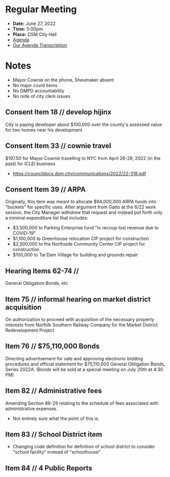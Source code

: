 # Regular Meeting

- **Date:** June 27, 2022
- **Time:** 5:00pm
- **Place:** DSM City Hall
- [Agenda](https://councildocs.dsm.city/agendas/ag20220627.pdf?pdf=Agenda&t=1656040099018)
- [Our Agenda Transcription](#/view/agenda~2022~transcription~06-27_RM)

# Notes

- Mayor Cownie on the phone, Sheumaker absent
- No major covid items
- No DMPD accountability
- No note of city clerk issues

## Consent Item 18 // develop hijinx

City is paying developer about $100,000 over the county's assessed value for two homes near his development

## Consent Item 33 // cownie travel

$197.50 for Mayor Cownie travelling to NYC from April 26-28, 2022 (in the past) for ICLEI business

- https://councildocs.dsm.city/communications/2022/22-318.pdf

## Consent Item 39 // ARPA

Originally, this item was meant to allocate $94,000,000 ARPA funds into "buckets" for specific uses. 
After argument from Gatto at the 6/22 work session, the City Manager withdrew that request 
and instead put forth only a minimal expenditure list that includes:

- $3,500,000 to Parking Enterprise fund "to recoup lost revenue due to COVID-19"
- $1,100,000 to Greenhouse relocation CIP project for construction
- $2,500,000 to the Northside Community Center CIP project for construction
- $100,000 to Tai Dam Village for building and grounds repair

## Hearing Items 62-74 // $$$$

General Obligation Bonds, etc

## Item 75 // informal hearing on market district acquisition

On authorization to proceed with acquisition of the necessary property interests from Norfolk 
Southern Railway Company for the Market District Redevelopment Project. 

## Item 76 // $75,110,000 Bonds

Directing advertisement for sale and approving electronic bidding procedures and official statement for 
$75,110,000 General Obligation Bonds, Series 2022A. 
(Bonds will be sold at a special meeting on July 20th at 4:30 PM) 

## Item 82 // Administrative fees

Amending Section 86-29 relating to the schedule of fees associated with administrative expenses. 

- Not entirely sure what the point of this is.

## Item 83 // School District item 

- Changing code definition for definition of school district to consider "school facility" instead of "schoolhouse"

## Item 84 // 4 Public Reports

